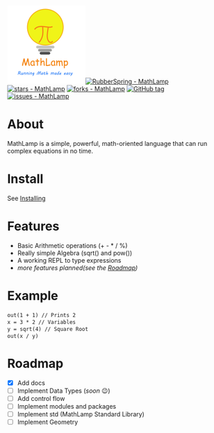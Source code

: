 ![MathLamp Logo](img/logo.png)[![RubberSpring - MathLamp](https://img.shields.io/static/v1?label=RubberSpring&message=MathLamp&color=blue&logo=github)](https://github.com/RubberSpring/MathLamp "Go to GitHub repo")
[![stars - MathLamp](https://img.shields.io/github/stars/RubberSpring/MathLamp?style=social)](https://github.com/RubberSpring/MathLamp)
[![forks - MathLamp](https://img.shields.io/github/forks/RubberSpring/MathLamp?style=social)](https://github.com/RubberSpring/MathLamp)
[![GitHub tag](https://img.shields.io/github/tag/RubberSpring/MathLamp?include_prereleases=&sort=semver&color=blue)](https://github.com/RubberSpring/MathLamp/releases/)
[![issues - MathLamp](https://img.shields.io/github/issues/RubberSpring/MathLamp)](https://github.com/RubberSpring/MathLamp/issues)
# About

MathLamp is a simple, powerful, math-oriented language that can run complex equations in no time.

# Install

See [Installing](installing.md)

# Features

* Basic Arithmetic operations (+ - * / %)
* Really simple Algebra (sqrt() and pow())
* A working REPL to type expressions
* *more features planned(see the [Roadmap](#roadmap))*

# Example

```
out(1 + 1) // Prints 2
x = 3 * 2 // Variables
y = sqrt(4) // Square Root
out(x / y)
```

# Roadmap

- [x] Add docs
- [ ] Implement Data Types (*soon* 😉)
- [ ] Add control flow
- [ ] Implement modules and packages
- [ ] Implement std (MathLamp Standard Library)
- [ ] Implement Geometry
